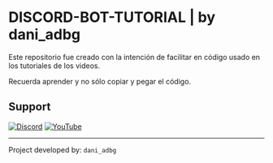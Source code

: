 # DISCORD-BOT-TUTORIAL | by dani_adbg

Este repositorio fue creado con la intención de facilitar en código usado en los tutoriales de los videos.

Recuerda aprender y no sólo copiar y pegar el código.

## Support

[![Discord](https://dcbadge.limes.pink/api/server/https://discord.gg/mWz9q7cwfc)](https://discord.gg/mWz9q7cwfc)
[![YouTube](https://img.shields.io/badge/YouTube-%23FF0000.svg?style=for-the-badge&logo=YouTube&logoColor=white)](https://www.youtube.com/@dani_adbg)

---

Project developed by: `dani_adbg`
